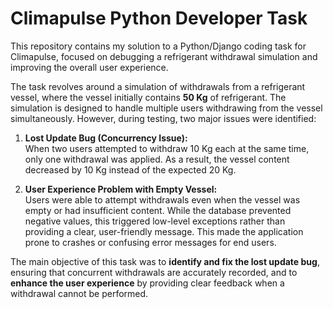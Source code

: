 # Climapulse Python Developer Task

This repository contains my solution to a Python/Django coding task for Climapulse, focused on debugging a refrigerant withdrawal simulation and improving the overall user experience.

The task revolves around a simulation of withdrawals from a refrigerant vessel, where the vessel initially contains **50 Kg** of refrigerant. The simulation is designed to handle multiple users withdrawing from the vessel simultaneously. However, during testing, two major issues were identified:

1. **Lost Update Bug (Concurrency Issue):**  
   When two users attempted to withdraw 10 Kg each at the same time, only one withdrawal was applied. As a result, the vessel content decreased by 10 Kg instead of the expected 20 Kg.

2. **User Experience Problem with Empty Vessel:**  
   Users were able to attempt withdrawals even when the vessel was empty or had insufficient content. While the database prevented negative values, this triggered low-level exceptions rather than providing a clear, user-friendly message. This made the application prone to crashes or confusing error messages for end users.

The main objective of this task was to **identify and fix the lost update bug**, ensuring that concurrent withdrawals are accurately recorded, and to **enhance the user experience** by providing clear feedback when a withdrawal cannot be performed.


